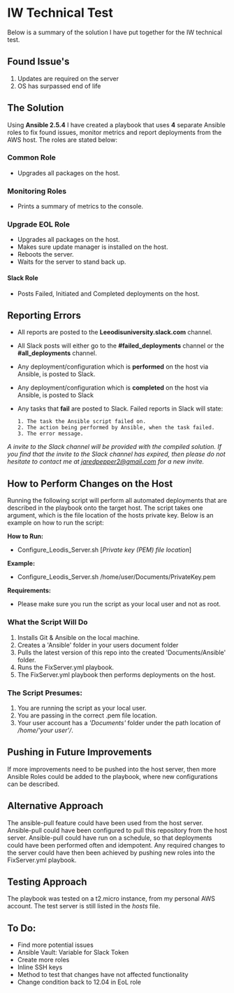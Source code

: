 # IW Technical Test
Below is a summary of the solution I have put together for the IW technical test.

## Found Issue's
1. Updates are required on the server
2. OS has surpassed end of life

## The Solution
Using **Ansible 2.5.4** I have created a playbook that uses **4** separate Ansible roles to fix found issues, monitor metrics and report deployments from the AWS host. The roles are stated below:

### Common Role
- Upgrades all packages on the host.
### Monitoring Roles
- Prints a summary of metrics to the console.
### Upgrade EOL Role
- Upgrades all packages on the host.
- Makes sure update manager is installed on the host.
- Reboots the server.
- Waits for the server to stand back up.
#### Slack Role
- Posts Failed, Initiated and Completed deployments on the host.  

## Reporting Errors
- All reports are posted to the **Leeodisuniversity.slack.com** channel.
- All Slack posts will either go to the **#failed_deployments** channel or the **#all_deployments** channel.
- Any deployment/configuration which is **performed** on the host via Ansible, is posted to Slack.
- Any deployment/configuration which is **completed** on the host via Ansible, is posted to Slack
- Any tasks that **fail** are posted to Slack. Failed reports in Slack will state:

      1. The task the Ansible script failed on.
      2. The action being performed by Ansible, when the task failed.
      3. The error message.

*A invite to the Slack channel will be provided with the compiled solution. If you find that the invite to the Slack channel has expired, then please do not hesitate to contact me at jaredpepper2@gmail.com for a new invite.*

## How to Perform Changes on the Host
Running the following script will perform all automated deployments that are described in the playbook onto the target host. The script takes one argument, which is the file location of the hosts private key. Below is an example on how to run the script:

**How to Run:**
- Configure_Leodis_Server.sh [*Private key (PEM) file location*]

**Example:**
- Configure_Leodis_Server.sh /home/user/Documents/PrivateKey.pem

**Requirements:**
- Please make sure you run the script as your local user and not as root.

### What the Script Will Do
1. Installs Git & Ansible on the local machine.
2. Creates a 'Ansible' folder in your users document folder
3. Pulls the latest version of this repo into the created 'Documents/Ansible' folder.
4. Runs the FixServer.yml playbook.
5. The FixServer.yml playbook then performs deployments on the host.

### The Script Presumes:
1. You are running the script as your local user.
2. You are passing in the correct .pem file location.
3. Your user account has a *'Documents'* folder under the path location of */home/'your user'/*.

## Pushing in Future Improvements
If more improvements need to be pushed into the host server, then more Ansible Roles could be added to the playbook, where new configurations can be described.

## Alternative Approach
The ansible-pull feature could have been used from the host server. Ansible-pull could have been configured to pull this repository from the host server. Ansible-pull could have run on a schedule, so that deployments could have been performed often and idempotent. Any required changes to the server could have then been achieved by pushing new roles into the FixServer.yml playbook.

## Testing Approach
The playbook was tested on a t2.micro instance, from my personal AWS account. The test server is still listed in the *hosts* file.

## To Do:
- Find more potential issues
- Ansible Vault: Variable for Slack Token
- Create more roles
- Inline SSH keys
- Method to test that changes have not affected functionality
- Change condition back to 12.04 in EoL role
